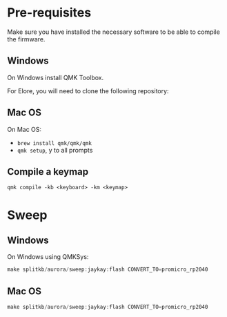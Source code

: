 # Pre-requisites

Make sure you have installed the necessary software to be able to compile the firmware.

## Windows

On Windows install QMK Toolbox.

For Elore, you will need to clone the following repository:

 
## Mac OS

On Mac OS:

- `brew install qmk/qmk/qmk`
- `qmk setup`, y to all prompts


## Compile a keymap

`qmk compile -kb <keyboard> -km <keymap>`

# Sweep

## Windows

On Windows using QMKSys:

```cpp
make splitkb/aurora/sweep:jaykay:flash CONVERT_TO=promicro_rp2040
```

## Mac OS

```cpp
make splitkb/aurora/sweep:jaykay:flash CONVERT_TO=promicro_rp2040
```
